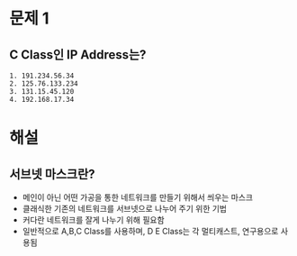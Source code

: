 # 문제 1
## C Class인 IP Address는?
	1. 191.234.56.34
	2. 125.76.133.234
	3. 131.15.45.120
	4. 192.168.17.34


# 해설
## 서브넷 마스크란?
 - 메인이 아닌 어떤 가공을 통한 네트워크를 만들기 위해서 씌우는 마스크
 - 클래식한 기존의 네트워크를 서브넷으로 나누어 주기 위한 기법
 - 커다란 네트워크를 잘게 나누기 위해 필요함
 - 일반적으로 A,B,C Class를 사용하며, D E Class는 각 멀티캐스트, 연구용으로 사용됨
<!--stackedit_data:
eyJoaXN0b3J5IjpbNDQyNDQyMzg5LDE0Mzg4Nzc4MThdfQ==
-->